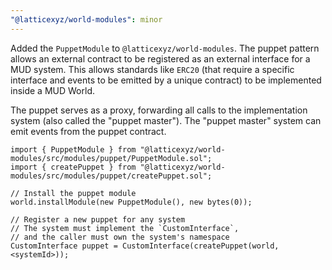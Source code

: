 ```yaml
---
"@latticexyz/world-modules": minor
---
```


Added the `PuppetModule` to `@latticexyz/world-modules`. The puppet pattern allows an external contract to be registered as an external interface for a MUD system.
This allows standards like `ERC20` (that require a specific interface and events to be emitted by a unique contract) to be implemented inside a MUD World.

The puppet serves as a proxy, forwarding all calls to the implementation system (also called the "puppet master").
The "puppet master" system can emit events from the puppet contract.

```solidity
import { PuppetModule } from "@latticexyz/world-modules/src/modules/puppet/PuppetModule.sol";
import { createPuppet } from "@latticexyz/world-modules/src/modules/puppet/createPuppet.sol";

// Install the puppet module
world.installModule(new PuppetModule(), new bytes(0));

// Register a new puppet for any system
// The system must implement the `CustomInterface`,
// and the caller must own the system's namespace
CustomInterface puppet = CustomInterface(createPuppet(world, <systemId>));
```
